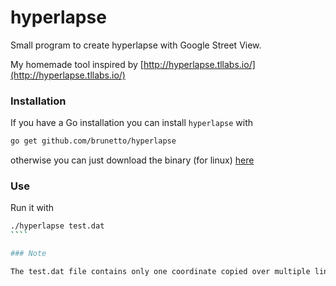 hyperlapse
==========

Small program to create hyperlapse with Google Street View.

My homemade tool inspired by [http://hyperlapse.tllabs.io/](http://hyperlapse.tllabs.io/)

### Installation

If you have a Go installation you can install `hyperlapse` with

````bash
go get github.com/brunetto/hyperlapse
````

otherwise you can just download the binary (for linux)  [here](https://github.com/brunetto/hyperlapse/blob/master/hyperlapse)

### Use

Run it with 

`````bash
./hyperlapse test.dat
````

### Note

The test.dat file contains only one coordinate copied over multiple lines so it will download multiple copies of the same image.



